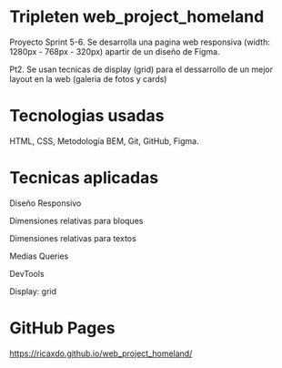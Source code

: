 # Tripleten web_project_homeland

Proyecto Sprint 5-6. Se desarrolla una pagina web responsiva (width: 1280px - 768px - 320px) apartir de un diseño de Figma. 

Pt2. Se usan tecnicas de display (grid) para el dessarrollo de un mejor layout en la web (galeria de fotos y cards)

# Tecnologias usadas

HTML, CSS, Metodología BEM, Git, GitHub, Figma.

# Tecnicas aplicadas

Diseño Responsivo

Dimensiones relativas para bloques

Dimensiones relativas para textos

Medias Queries

DevTools

Display: grid

# GitHub Pages

https://ricaxdo.github.io/web_project_homeland/
